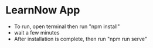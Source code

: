 # LearnNow App
* To run, open terminal then run "npm install"
* wait a few minutes
* After installation is complete, then run "npm run serve"
